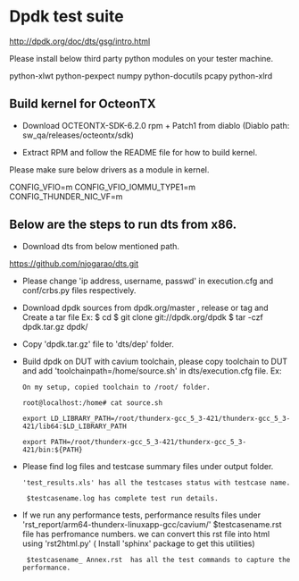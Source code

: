 # Dpdk test suite

http://dpdk.org/doc/dts/gsg/intro.html

Please install below third party python modules on your tester machine.

   python-xlwt
   python-pexpect
   numpy
   python-docutils
   pcapy
   python-xlrd

Build kernel for OcteonTX
--------------------------
- Download OCTEONTX-SDK-6.2.0 rpm + Patch1 from diablo (Diablo path: sw_qa/releases/octeontx/sdk)

- Extract RPM and follow the README file for how to build kernel.

Please make sure below drivers as a module in kernel.

 CONFIG_VFIO=m
 CONFIG_VFIO_IOMMU_TYPE1=m
 CONFIG_THUNDER_NIC_VF=m
 
 
Below are the steps to run dts from x86.
----------------------------------------

- Download dts from below mentioned path.

https://github.com/njogarao/dts.git

- Please change 'ip address, username, passwd' in execution.cfg and conf/crbs.py files respectively.

- Download dpdk sources from dpdk.org/master , release or tag and Create a tar file 
    Ex:
      $ cd <Download path>
      $ git clone  git://dpdk.org/dpdk
      $ tar -czf dpdk.tar.gz  dpdk/
  
- Copy 'dpdk.tar.gz' file to  'dts/dep' folder.
  
- Build dpdk on DUT with cavium toolchain, please copy toolchain to DUT and add 'toolchainpath=/home/source.sh'  in dts/execution.cfg file.
      Ex: 
      
      On my setup, copied toolchain to /root/ folder.

      root@localhost:/home# cat source.sh

      export LD_LIBRARY_PATH=/root/thunderx-gcc_5_3-421/thunderx-gcc_5_3-421/lib64:$LD_LIBRARY_PATH

      export PATH=/root/thunderx-gcc_5_3-421/thunderx-gcc_5_3-421/bin:${PATH}


- Please find log files and testcase summary files under output folder.

      'test_results.xls' has all the testcases status with testcase name.
   
       $testcasename.log has complete test run details.
  
- If we run any performance tests, performance results files under 'rst_report/arm64-thunderx-linuxapp-gcc/cavium/'
       $testcasename.rst file has perfromance numbers. we can convert this rst file into html using 'rst2html.py' ( Install 'sphinx' package to get this utilities)
 
       $testcasename_ Annex.rst  has all the test commands to capture the performance.
  
